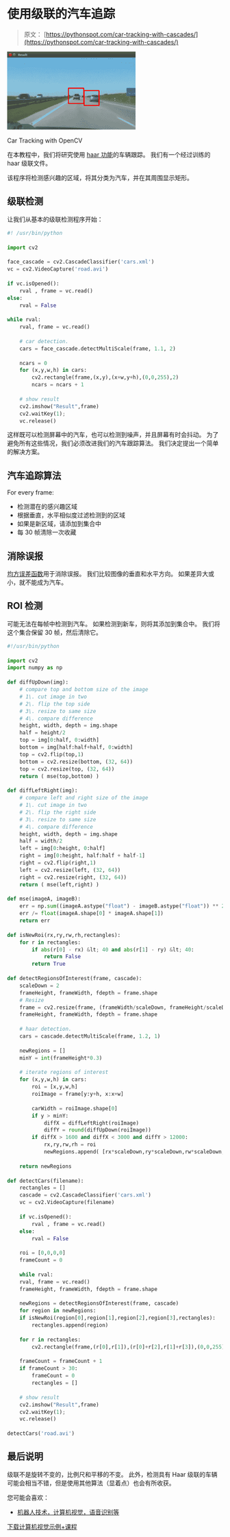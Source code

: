 # 使用级联的汽车追踪

> 原文： [https://pythonspot.com/car-tracking-with-cascades/](https://pythonspot.com/car-tracking-with-cascades/)

![Car Tracking with OpenCV](img/41e5801abd44884a07aa898717a7e69e.jpg)

Car Tracking with OpenCV

在本教程中，我们将研究使用 [haar 功能](https://en.wikipedia.org/wiki/Haar-like_features)的车辆跟踪。 我们有一个经过训练的 haar 级联文件。

该程序将检测感兴趣的区域，将其分类为汽车，并在其周围显示矩形。

## 级联检测

让我们从基本的级联检测程序开始：

```py
#! /usr/bin/python

import cv2

face_cascade = cv2.CascadeClassifier('cars.xml')
vc = cv2.VideoCapture('road.avi')

if vc.isOpened():
    rval , frame = vc.read()
else:
    rval = False

while rval:
    rval, frame = vc.read()

    # car detection.
    cars = face_cascade.detectMultiScale(frame, 1.1, 2)

    ncars = 0
    for (x,y,w,h) in cars:
        cv2.rectangle(frame,(x,y),(x+w,y+h),(0,0,255),2)
        ncars = ncars + 1

    # show result
    cv2.imshow("Result",frame)
    cv2.waitKey(1);
    vc.release()

```

这样既可以检测屏幕中的汽车，也可以检测到噪声，并且屏幕有时会抖动。 为了避免所有这些情况，我们必须改进我们的汽车跟踪算法。 我们决定提出一个简单的解决方案。

## 汽车追踪算法

For every frame:

*   检测潜在的感兴趣区域
*   根据垂直，水平相似度过滤检测到的区域
*   如果是新区域，请添加到集合中
*   每 30 帧清除一次收藏

## 消除误报

[均方误差函数](https://en.wikipedia.org/wiki/Mean_squared_error)用于消除误报。 我们比较图像的垂直和水平方向。 如果差异大或小，就不能成为汽车。

## ROI 检测

可能无法在每帧中检测到汽车。 如果检测到新车，则将其添加到集合中。
我们将这个集合保留 30 帧，然后清除它。

```py
#!/usr/bin/python

import cv2
import numpy as np

def diffUpDown(img):
    # compare top and bottom size of the image
    # 1\. cut image in two
    # 2\. flip the top side
    # 3\. resize to same size
    # 4\. compare difference
    height, width, depth = img.shape
    half = height/2
    top = img[0:half, 0:width]
    bottom = img[half:half+half, 0:width]
    top = cv2.flip(top,1)
    bottom = cv2.resize(bottom, (32, 64))
    top = cv2.resize(top, (32, 64))
    return ( mse(top,bottom) )

def diffLeftRight(img):
    # compare left and right size of the image
    # 1\. cut image in two
    # 2\. flip the right side
    # 3\. resize to same size
    # 4\. compare difference
    height, width, depth = img.shape
    half = width/2
    left = img[0:height, 0:half]
    right = img[0:height, half:half + half-1]
    right = cv2.flip(right,1)
    left = cv2.resize(left, (32, 64))
    right = cv2.resize(right, (32, 64))
    return ( mse(left,right) )

def mse(imageA, imageB):
    err = np.sum((imageA.astype("float") - imageB.astype("float")) ** 2)
    err /= float(imageA.shape[0] * imageA.shape[1])
    return err

def isNewRoi(rx,ry,rw,rh,rectangles):
    for r in rectangles:
        if abs(r[0] - rx) &lt; 40 and abs(r[1] - ry) &lt; 40:
            return False
        return True

def detectRegionsOfInterest(frame, cascade):
    scaleDown = 2
    frameHeight, frameWidth, fdepth = frame.shape
    # Resize
    frame = cv2.resize(frame, (frameWidth/scaleDown, frameHeight/scaleDown))
    frameHeight, frameWidth, fdepth = frame.shape

    # haar detection.
    cars = cascade.detectMultiScale(frame, 1.2, 1)

    newRegions = []
    minY = int(frameHeight*0.3)

    # iterate regions of interest
    for (x,y,w,h) in cars:
        roi = [x,y,w,h]
        roiImage = frame[y:y+h, x:x+w]

        carWidth = roiImage.shape[0]
        if y > minY:
            diffX = diffLeftRight(roiImage)
            diffY = round(diffUpDown(roiImage))
        if diffX > 1600 and diffX < 3000 and diffY > 12000:
            rx,ry,rw,rh = roi
            newRegions.append( [rx*scaleDown,ry*scaleDown,rw*scaleDown,rh*scaleDown] )

    return newRegions

def detectCars(filename):
    rectangles = []
    cascade = cv2.CascadeClassifier('cars.xml')
    vc = cv2.VideoCapture(filename)

    if vc.isOpened():
        rval , frame = vc.read()
    else:
        rval = False

    roi = [0,0,0,0]
    frameCount = 0

    while rval:
    rval, frame = vc.read()
    frameHeight, frameWidth, fdepth = frame.shape

    newRegions = detectRegionsOfInterest(frame, cascade)
    for region in newRegions:
    if isNewRoi(region[0],region[1],region[2],region[3],rectangles):
        rectangles.append(region)

    for r in rectangles:
        cv2.rectangle(frame,(r[0],r[1]),(r[0]+r[2],r[1]+r[3]),(0,0,255),3)

    frameCount = frameCount + 1
    if frameCount > 30:
        frameCount = 0
        rectangles = []

    # show result
    cv2.imshow("Result",frame)
    cv2.waitKey(1);
    vc.release()

detectCars('road.avi')

```

## 最后说明

级联不是旋转不变的，比例尺和平移的不变。 此外，检测具有 Haar 级联的车辆可能会相当不错，但是使用其他算法（显着点）也会有所收获。

您可能会喜欢：

*   [机器人技术，计算机视觉，语音识别等](https://pythonspot.com/robotics/)

[下载计算机视觉示例+课程](https://pythonspot.com/download-vision-examples/)